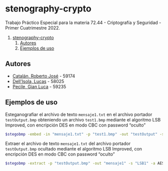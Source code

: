 # stenography-crypto
Trabajo Práctico Especial para la materia 72.44 - Criptografía y Seguridad - Primer Cuatrimestre 2022.

1. [stenography-crypto](#stenography-crypto)
   1. [Autores](#autores)
   2. [Ejemplos de uso](#ejemplos-de-uso)

## Autores
* [Catalán, Roberto José](https://github.com/rcatalan98) - 59174
* [Dell'Isola, Lucas](https://github.com/ldellisola) - 58025
* [Pecile, Gian Luca](https://github.com/glpecile) - 59235

## Ejemplos de uso
Esteganografiar el archivo de texto `mensaje1.txt` en el archivo portador `testOutput.bmp` obteniendo un archivo `test1.bmp` mediante el algoritmo LSB Improved, con encripción DES en modo CBC con password “oculto”
```sh
$stegobmp -embed -in "mensaje1.txt" -p "test1.bmp" -out "testOutput" -s "LSB1" -a AES192 -m OFB -pass "oculto"
```
Extraer el archivo de texto `mensaje1.txt` del archivo portador `testOutput.bmp` ocultado mediante el algoritmo LSB Improved, con encripción DES en modo CBC con password “oculto”
```sh
$stegobmp -extract -p "testOutput.bmp" -out "mensaje1" -s "LSB1" -a AES192 -m OFB -pass "oculto"
```